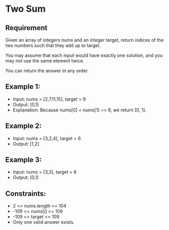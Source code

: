 # Two Sum

## Requirement
Given an array of integers nums and an integer target, return indices of the two numbers such that they add up to target.

You may assume that each input would have exactly one solution, and you may not use the same element twice.

You can return the answer in any order.

 


## Example 1:

- Input: nums = [2,7,11,15], target = 9
- Output: [0,1]
- Explanation: Because nums[0] + nums[1] == 9, we return [0, 1].

## Example 2:

- Input: nums = [3,2,4], target = 6
- Output: [1,2]

## Example 3:

- Input: nums = [3,3], target = 6
- Output: [0,1]
 

## Constraints:

- 2 <= nums.length <= 104
- \-109 <= nums[i] <= 109
- \-109 <= target <= 109
- Only one valid answer exists.
